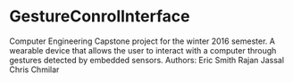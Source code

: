 # GestureConrolInterface
Computer Engineering Capstone project for the winter 2016 semester. A wearable device that allows the user to interact with a computer through gestures detected by embedded sensors.  Authors: Eric Smith Rajan Jassal Chris Chmilar
